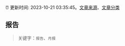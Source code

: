 :alarm_clock: 更新时间: 2023-10-21 03:35:45。[文章来源](/README.md)、[文章分类](/TAGS.md)

## 报告


> 关键字：`报告`、`月报`



